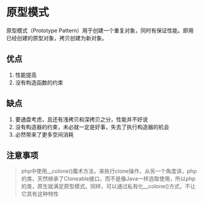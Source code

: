 # 原型模式

原型模式（Prototype Pattern）用于创建一个重复对象，同时有保证性能。即用已经创建的原型对象，拷贝创建为新对象。

## 优点

1. 性能提高
2. 没有构造函数的约束

## 缺点

1. 要通盘考虑，且还有浅拷贝和深拷贝之分，性能并不好说
2. 没有构造器的约束，未必就一定是好事，失去了执行构造器的机会
3. 必然带来了更多空间消耗

## 注意事项

> php中使用__colone()魔术方法，来执行clone操作，从另一个角度讲，php的类，天然继承了Cloneable接口，而不是像Java一样选取使用，所以php的类，原生就满足原型模式。同样，可以通过私有化__colone()方式，不让它具有这种特性
